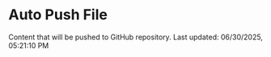 # Auto Push File

Content that will be pushed to GitHub repository.
Last updated: 06/30/2025, 05:21:10 PM